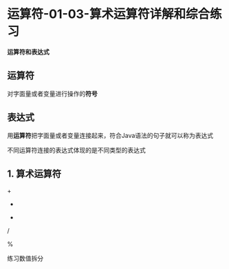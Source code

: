 # 运算符-01-03-算术运算符详解和综合练习

**运算符和表达式**

## 运算符

对字面量或者变量进行操作的**符号**

## 表达式

用**运算符**把字面量或者变量连接起来，符合Java语法的句子就可以称为表达式

不同运算符连接的表达式体现的是不同类型的表达式

## 1. 算术运算符

\+ 

-

*

/

%

练习数值拆分